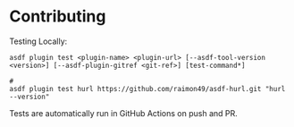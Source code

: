 # Contributing

Testing Locally:

```shell
asdf plugin test <plugin-name> <plugin-url> [--asdf-tool-version <version>] [--asdf-plugin-gitref <git-ref>] [test-command*]

#
asdf plugin test hurl https://github.com/raimon49/asdf-hurl.git "hurl --version"
```

Tests are automatically run in GitHub Actions on push and PR.
